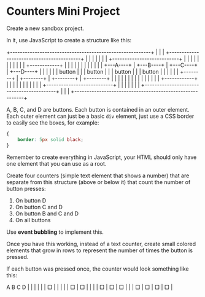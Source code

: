 # Counters Mini Project

Create a new sandbox project.

In it, use JavaScript to create a structure like this:

+---------------------------------------------------------+
|                                                         |
|            +------------------------------------------+ |
|            |                                          | |
|            |            +---------------------------+ | |
|            |            |                           | | |
|            |            |            +------------+ | | |
|            |            |            |            | | | |
| +---A----+ | +---B----+ | +---C----+ | +---D----+ | | | |
| | button | | | button | | | button | | | button | | | | |
| +--------+ | +--------+ | +--------+ | +--------+ | | | |
|            |            |            |            | | | |
|            |            |            +------------+ | | |
|            |            |                           | | |
|            |            +---------------------------+ | |
|            |                                          | |
|            +------------------------------------------+ |
|                                                         |
+---------------------------------------------------------+

A, B, C, and D are buttons. Each button is contained in an outer element. Each outer element can just be a basic `div` element, just use a CSS border to easily see the boxes, for example:

```css
{
    border: 5px solid black;
}
```

Remember to create everything in JavaScript, your HTML should only have one element that you can use as a root.

Create four counters (simple text element that shows a number) that are separate from this structure (above or below it) that count the number of button presses:

1. On button D
2. On button C and D
3. On button B and C and D
4. On all buttons

Use **event bubbling** to implement this.

Once you have this working, instead of a text counter, create small colored elements that grow in rows to represent the number of times the button is pressed.

If each button was pressed once, the counter would look something like this:

  A   B   C   D
|   |   |   |   |
| □ |   |   |   |
| □ | □ |   |   |
| □ | □ | □ |   |
| □ | □ | □ | □ |
